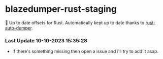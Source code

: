 # blazedumper-rust-staging

🚀 Up to date offsets for Rust. Automatically kept up to date thanks to [rust-auto-dumper](https://github.com/Akandesh/rust-auto-dumper).


### Last Update 10-10-2023 15:35:28
- If there's something missing then open a issue and i'll try to add it asap.
